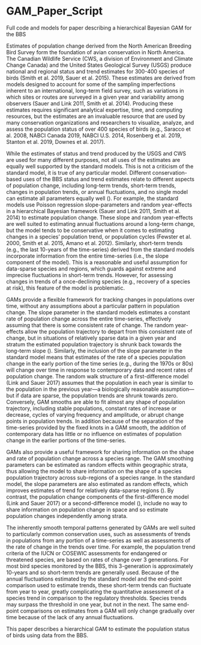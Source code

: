 # GAM_Paper_Script
Full code and models for paper describing a hierarchical Bayesian GAM for the BBS

Estimates of population change derived from the North American Breeding Bird Survey form the foundation of avian conservation in North America. The Canadian Wildlife Service (CWS, a division of Environment and Climate Change Canada) and the United States Geological Survey (USGS) produce national and regional status and trend estimates for 300-400 species of birds (Smith et al. 2019, Sauer et al. 2015). These estimates are derived from models designed to account for some of the sampling imperfections inherent to an international, long-term field survey, such as variations in which sites or routes are surveyed in a given year and variability among observers (Sauer and Link 2011, Smith et al. 2014). Producing these estimates requires significant analytical expertise, time, and computing resources, but the estimates are an invaluable resource that are used by many conservation organizations and researchers to visualize, analyze, and assess the population status of over 400 species of birds (e.g., Saracco et al. 2008, NABCI Canada 2019, NABCI U.S. 2014, Rosenberg et al. 2019, Stanton et al. 2019, Downes et al. 2017).

While the estimates of status and trend produced by the USGS and CWS are used for many different purposes, not all uses of the estimates are equally well supported by the standard models. This is not a criticism of the standard model, it is true of any particular model. Different conservation-based uses of the BBS status and trend estimates relate to different aspects of population change, including long-term trends, short-term trends, changes in population trends, or annual fluctuations, and no single model can estimate all parameters equally well (). For example, the standard models use Poisson regression slope-parameters and random year-effects in a hierarchical Bayesian framework (Sauer and Link 2011, Smith et al. 2014) to estimate population change. These slope and random year-effects are well suited to estimating annual fluctuations around a long-term change, but the model tends to be conservative when it comes to estimating changes in a species’ population trend, or population cycles (Fewster  et al. 2000, Smith et al. 2015, Amano et al. 2012). Similarly, short-term trends (e.g., the last 10-years of the time-series) derived from the standard models incorporate information from the entire time-series (i.e., the slope component of the model). This is a reasonable and useful assumption for data-sparse species and regions, which guards against extreme and imprecise fluctuations in short-term trends. However, for assessing changes in trends of a once-declining species (e.g., recovery of a species at risk), this feature of the model is problematic. 

GAMs provide a flexible framework for tracking changes in populations over time, without any assumptions about a particular pattern in population change. The slope parameter in the standard models estimates a constant rate of population change across the entire time-series, effectively assuming that there is some consistent rate of change. The random year-effects allow the population trajectory to depart from this consistent rate of change, but in situations of relatively sparse data in a given year and stratum the estimated population trajectory is shrunk back towards the long-term slope (). Similarly, the inclusion of the slope parameter in the standard model means that estimates of the rate of a species population change in the early portion of the time series (e.g., during the 1970s or 80s) will change over time in response to contemporary data and recent rates of population change. The random walk structure of a first-difference model (Link and Sauer 2017) assumes that the population in each year is similar to the population in the previous year—a biologically reasonable assumption—but if data are sparse, the population trends are shrunk towards zero. Conversely, GAM smooths are able to fit almost any shape of population trajectory, including stable populations, constant rates of increase or decrease, cycles of varying frequency and amplitude, or abrupt change points in population trends. In addition because of the separation of the time-series provided by the fixed knots in a GAM smooth, the addition of contemporary data has little or no influence on estimates of population change in the earlier portions of the time-series.

GAMs also provide a useful framework for sharing information on the shape and rate of population change across a species range. The GAM smoothing parameters can be estimated as random effects within geographic strata, thus allowing the model to share information on the shape of a species population trajectory across sub-regions of a species range. In the standard model, the slope parameters are also estimated as random effects, which improves estimates of trend for relatively data-sparse regions (). By contrast, the population change components of the first-difference model (Link and Sauer 2017) or a second-difference model (), include no way to share information on population change in space and so estimate population changes independently among strata. 

The inherently smooth temporal patterns generated by GAMs are well suited to particularly common conservation uses, such as assessments of trends in populations from any portion of a time-series as well as assessments of the rate of change in the trends over time. For example, the population trend criteria of the IUCN or COSEWIC assessments for endangered or threatened species, are based on rates of change over 3 generations. For most bird species monitored by the BBS, this 3-generation is approximately 10-years and so short-term trends are generally used. Because of the annual fluctuations estimated by the standard model and the end-point comparison used to estimate trends, these short-term trends can fluctuate from year to year, greatly complicating the quantitative assessment of a species trend in comparison to the regulatory thresholds. Species trends may surpass the threshold in one year, but not in the next. The same end-point comparisons on estimates from a GAM will only change gradually over time because of the lack of any annual fluctuations.

This paper describes a hierarchical GAM to estimate the population status of birds using data from the BBS.



